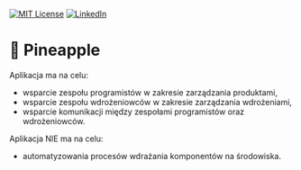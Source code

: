 [![MIT License][license-shield]][license-url]
[![LinkedIn][linkedin-shield]][linkedin-url]

# 🍍 Pineapple

Aplikacja ma na celu:
* wsparcie zespołu programistów w zakresie zarządzania produktami,
* wsparcie zespołu wdrożeniowców w zakresie zarządzania wdrożeniami,
* wsparcie komunikacji między zespołami programistów oraz wdrożeniowców.

Aplikacja NIE ma na celu:
* automatyzowania procesów wdrażania komponentów na środowiska.

[license-shield]: https://img.shields.io/github/license/vebaspect/pineapple.svg?style=for-the-badge
[license-url]: https://github.com/vebaspect/pineapple/blob/master/LICENSE.md
[linkedin-shield]: https://img.shields.io/badge/-LinkedIn-black.svg?style=for-the-badge&logo=linkedin&colorB=555
[linkedin-url]: https://www.linkedin.com/in/grzegorzwodniczak
